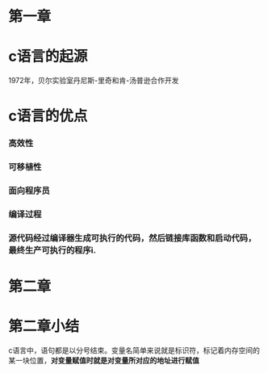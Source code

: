 
第一章<br>  
===
# c语言的起源  
1972年，贝尔实验室丹尼斯-里奇和肯-汤普逊合作开发
# c语言的优点  
### 高效性<br>
### 可移植性<br>
### 面向程序员<br>
### 编译过程<br>
### 源代码经过编译器生成可执行的代码，然后链接库函数和启动代码，最终生产可执行的程序i.  
第二章  
===
# 第二章小结  
c语言中，语句都是以分号结束。变量名简单来说就是标识符，标记着内存空间的某一块位置，**对变量赋值时就是对变量所对应的地址进行赋值**


